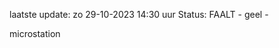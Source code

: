 laatste update: 
zo 29-10-2023 14:30   uur 
Status: FAALT - geel - 
<div class="service Y">microstation</div>